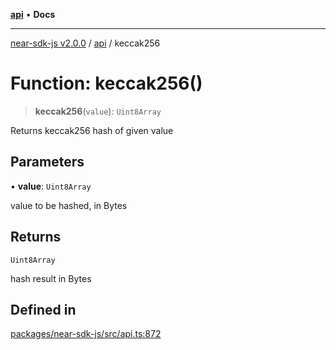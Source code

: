 [**api**](../README.md) • **Docs**

***

[near-sdk-js v2.0.0](../../packages.md) / [api](../README.md) / keccak256

# Function: keccak256()

> **keccak256**(`value`): `Uint8Array`

Returns keccak256 hash of given value

## Parameters

• **value**: `Uint8Array`

value to be hashed, in Bytes

## Returns

`Uint8Array`

hash result in Bytes

## Defined in

[packages/near-sdk-js/src/api.ts:872](https://github.com/near/near-sdk-js/blob/b58ac04fc6dff2f1120e9098c0cb059493486598/packages/near-sdk-js/src/api.ts#L872)
